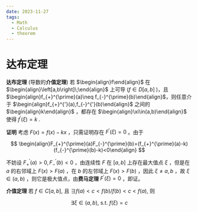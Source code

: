 ```yaml
---
date: 2023-11-27
tags:
  - Math
  - Calculus
  - theorem
---
```


# 达布定理

**达布定理** (导数的**介值定理**) 若 $\begin{align}f\end{align}$ 在 $\begin{align}\left[a,b\right]\;\end{align}$ 上可导 ($f\in D\left[a,b\right]\;$)，且 $\begin{align}f_{+}^{\prime}(a)\neq f_{-}^{\prime}(b)\end{align}$，则任意介于 $\begin{align}f_{+}^{'}(a),f_{-}^{'}(b)\end{align}$ 之间的 $\begin{align}k\end{align}$ ，都存在 $\begin{align}\xi\in(a,b)\end{align}$ 使得 $f^{'}(\xi)=k$ .

**证明** 考虑 $F(x)=f(x)-kx$ ，只需证明存在 $F^{'}(\xi)=0$ 。由于

$$
\begin{align}F_{+}^{\prime}(a)F_{-}^{\prime}(b)=(f_{+}^{\prime}(a)-k)(f_{-}^{\prime}(b)-k)<0\end{align}
$$

不妨设 $F_{+}^{'}(a)>0,F_{-}^{'}(b)<0$ ，由连续性 $F$ 在 $\left[a,b\right]$ 上存在最大值点 $\xi$ ，但是在 $a$ 的右邻域上 $F(x)>F(a)$ ，在 $b$ 的左邻域上 $F(x)>F(b)$ ，因此 $\xi\neq a,b$ ，故 $\xi\in\left(a,b\right)$ ，则它是极大值点，由**费马定理** $F^{'}(\xi)=0$ ，即证。

**介值定理** 若 $f\in C\left[a,b\right]$, 且 $\exists f(a)<c<f(b)/f(b)<c<f(a)$, 则

$$
\exists \xi\in\left(a,b\right)\text{, } \text{s.t. } f(\xi)=c
$$
